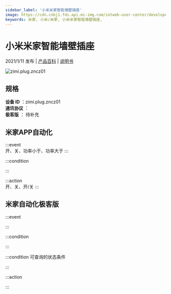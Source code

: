 ```yaml
---
sidebar_label: '小米米家智能墙壁插座'
image: https://cdn.cnbj1.fds.api.mi-img.com/iotweb-user-center/developer_1679047767939IP6vZrsc.png?GalaxyAccessKeyId=AKVGLQWBOVIRQ3XLEW&Expires=9223372036854775807&Signature=DK9Z1c+r+5uayc2do96egyWUjZU=
keywords: 米家, 小米/米家, 小米米家智能墙壁插座, 
---
```

# 小米米家智能墙壁插座

2021/1/11 发布 | [产品百科](https://home.mi.com/webapp/content/baike/product/index.html?model=zimi.plug.zncz01/) | [说明书](https://home.mi.com/views/introduction.html?model=zimi.plug.zncz01&region=cn)

![zimi.plug.zncz01](https://cdn.cnbj1.fds.api.mi-img.com/iotweb-user-center/developer_1679047767939IP6vZrsc.png?GalaxyAccessKeyId=AKVGLQWBOVIRQ3XLEW&Expires=9223372036854775807&Signature=DK9Z1c+r+5uayc2do96egyWUjZU=)

## 规格  
> 
**设备 ID** ：zimi.plug.zncz01  
**通讯协议** ：  
**极客版**  ： 待补充 


## 米家APP自动化  

:::event  
开、关、功率小于、功率大于
:::

:::condition  

:::

:::action   
开、关、开/关
:::

## 米家自动化极客版  

:::event  

:::

:::condition  

:::

:::condition 可查询的状态条件  

:::

:::action  

:::

        

